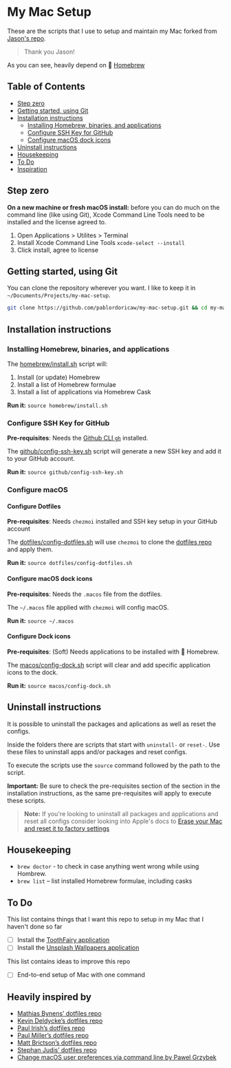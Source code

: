 # My Mac Setup

These are the scripts that I use to setup and maintain my Mac forked from [Jason's repo](https://github.com/pablordoricaw/my-mac-setup). 
> Thank you Jason!

As you can see, heavily depend on :beer: [Homebrew](brew.sh)

## Table of Contents

- [Step zero](#step-zero)
- [Getting started, using Git](#getting-started-using-git)
- [Installation instructions](#installation-instructions)
  - [Installing Homebrew, binaries, and applications](#installing-homebrew-binaries-and-applications)
  - [Configure SSH Key for GitHub](#configure-ssh-key-for-github)
  - [Configure macOS dock icons](#configure-macos-dock-icons)
- [Uninstall instructions](#uninstall-instructions)
- [Housekeeping](#housekeeping)
- [To Do](#to-do)
- [Inspiration](#heavily-inspired-by)

## Step zero

**On a new machine or fresh macOS install:** before you can do much on the command line (like using Git), Xcode Command Line Tools need to be installed and the license agreed to.

1. Open Applications > Utilites > Terminal
2. Install Xcode Command Line Tools `xcode-select --install`
3. Click install, agree to license

## Getting started, using Git

You can clone the repository wherever you want. I like to keep it in `~/Documents/Projects/my-mac-setup`.

```bash
git clone https://github.com/pablordoricaw/my-mac-setup.git && cd my-mac-setup
```

## Installation instructions

### Installing Homebrew, binaries, and applications

The [homebrew/install.sh](https://github.com/pablordoricaw/my-mac-setup/blob/main/homebrew/install.sh) script will:

1. Install (or update) Homebrew
2. Install a list of Homebrew formulae
3. Install a list of applications via Homebrew Cask

**Run it:** `source homebrew/install.sh`

### Configure SSH Key for GitHub

**Pre-requisites**: Needs the [Github CLI `gh`](https://cli.github.com/) installed.

The [github/config-ssh-key.sh](https://github.com/pablordoricaw/my-mac-setup/blob/main/github/config-ssh-key.sh) script will generate a new SSH key and add it to your GitHub account.

**Run it:** `source github/config-ssh-key.sh`

### Configure macOS 

#### Configure Dotfiles

**Pre-requisites**: Needs `chezmoi` installed and SSH key setup in your GitHub account

The [dotfiles/config-dotfiles.sh](https://github.com/pablordoricaw/my-mac-setup/blob/main/dotfiles/config-dotfiles.sh) will use `chezmoi` to clone the [dotfiles repo](https://github.com/pablordoricaw/my-mac-dotfiles) and apply them.

**Run it:** `source dotfiles/config-dotfiles.sh`

#### Configure macOS dock icons

**Pre-requisites**: Needs the `.macos` file from the dotfiles.

The `~/.macos` file applied with `chezmoi` will config macOS.

**Run it:** `source ~/.macos`

#### Configure Dock icons

**Pre-requisites**: (Soft) Needs applications to be installed with 🍺 Homebrew.

The [macos/config-dock.sh](https://github.com/pablordoricaw/my-mac-setup/blob/main/macos/config-dock.sh) script will clear and add specific application icons to the dock.

**Run it:** `source macos/config-dock.sh`

## Uninstall instructions

It is possible to uninstall the packages and aplications as well as reset the configs.

Inside the folders there are scripts that start with `uninstall-` or `reset-`. Use these files to uninstall apps and/or packages and reset configs.

To execute the scripts use the `source` command followed by the path to the script.

**Important:** Be sure to check the pre-requisites section of the section in the installation instructions, as the same pre-requisites will apply to execute these scripts.

 > **Note:** If you're looking to uninstall all packages and applications and reset all configs consider looking into Apple's docs to [Erase your Mac and reset it to factory settings](https://support.apple.com/en-us/HT212749#:~:text=From%20the%20Apple%20menu%20%EF%A3%BF,Erase%20All%20Content%20and%20Settings.)

## Housekeeping

- `brew doctor` - to check in case anything went wrong while using Hombrew.
- `brew list` – list installed Homebrew formulae, including casks

## To Do

This list contains things that I want this repo to setup in my Mac that I haven't done so far
- [ ] Install the [ToothFairy application](https://c-command.com/toothfairy/)
- [ ] Install the [Unsplash Wallpapers application](https://apps.apple.com/us/app/unsplash-wallpapers/id1284863847?mt=12)

This list contains ideas to improve this repo
- [ ] End-to-end setup of Mac with one command

## Heavily inspired by

- [Mathias Bynens’ dotfiles repo](https://mths.be/dotfiles)
- [Kevin Deldycke’s dotfiles repo](https://github.com/kdeldycke/dotfiles)
- [Paul Irish’s dotfiles repo](https://github.com/paulirish/dotfiles/)
- [Paul Miller’s dotfiles repo](https://github.com/paulmillr/dotfiles)
- [Matt Brictson’s dotfiles repo](https://github.com/mattbrictson/dotfiles)
- [Stephan Judis’ dotfiles repo](https://github.com/stefanjudis/dotfiles/)
- [Change macOS user preferences via command line by Pawel Grzybek](https://pawelgrzybek.com/change-macos-user-preferences-via-command-line/)

